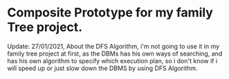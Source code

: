 # Composite Prototype for my family Tree project. 
Update: 27/01/2021, About the DFS Algorithm, i'm not going to use it in my family tree project at first, as the DBMs has his own ways of searching, and has his own algorithm to specify which execution plan, so i don't know if i will speed up or just slow down the DBMS by using DFS Algorithm.
